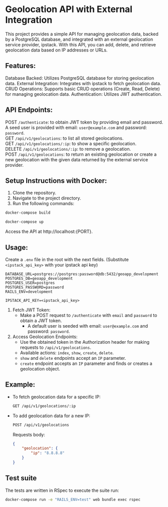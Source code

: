 # Geolocation API with External Integration
This project provides a simple API for managing geolocation data, backed by a PostgreSQL database, and integrated with an external geolocation service provider, ipstack. With this API, you can add, delete, and retrieve geolocation data based on IP addresses or URLs.

## Features:
Database Backed: Utilizes PostgreSQL database for storing geolocation data.
External Integration: Integrates with ipstack to fetch geolocation data.
CRUD Operations: Supports basic CRUD operations (Create, Read, Delete) for managing geolocation data.
Authentication: Utilizes JWT authentication.

## API Endpoints:
POST `/authenticate`: to obtain JWT token by providing email and password. A seed user is provided with email: `user@example.com` and password: `password`.\
GET `/api/v1/geolocations`: to list all stored geolocations.\
GET `/api/v1/geolocations/:ip`: to show a specific geolocation.\
DELETE `/api/v1/geolocations/:ip`: to remove a geolocation.\
POST `/api/v1/geolocations`: to return an existing geolocation or create a new geolocation with the given data returned by the external service provider.

## Setup Instructions with Docker:
1. Clone the repository.
2. Navigate to the project directory.
3. Run the following commands:

```bash
docker-compose build
```
```bash
docker-compose up
```

Access the API at http://localhost:{PORT}.

## Usage:
Create a `.env` file in the root with the next fields. (Substitute `<ipstack_api_key>` with your ipstack api key)
```
DATABASE_URL=postgres://postgres:password@db:5432/geoapp_development
POSTGRES_DB=geoapp_development
POSTGRES_USER=postgres
POSTGRES_PASSWORD=password
RAILS_ENV=development

IPSTACK_API_KEY=<ipstack_api_key>
```

1. Fetch JWT Token:
    - Make a POST request to `/authenticate` with `email` and `password` to obtain a JWT token.
        - A default user is seeded with email: `user@example.com` and password: `password`.
2. Access Geolocation Endpoints:
    - Use the obtained token in the Authorization header for making requests to `/api/v1/geolocations`.
    - Available actions: `index`, `show`, `create`, `delete`.
    - `show` and `delete` endpoints accept an `IP` parameter.
    - `create` endpoint accepts an `IP` parameter and finds or creates a geolocation object.
  
## Example:
- To fetch geolocation data for a specific IP:
  ```bash
  GET /api/v1/geolocations/:ip
  ```
- To add geolocation data for a new IP:
  ```bash
  POST /api/v1/geolocations
  ```
  Requests body:
  ```json
  {
      "geolocation": {
          "ip": "8.8.8.8"
      }
  }
  ```

## Test suite
The tests are written in RSpec to execute the suite run:
```bash
docker-compose run -e "RAILS_ENV=test" web bundle exec rspec
```

